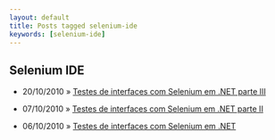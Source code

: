 ```yaml
---
layout: default
title: Posts tagged selenium-ide
keywords: [selenium-ide]
---
```

<h2 class="category">Selenium IDE</h2>
<ul class="posts">
<li>
<p>
<span class="date">20/10/2010</span> &raquo;
<a href="/blog/testes-de-interfaces-com-selenium-em-net-parte-iii">Testes de interfaces com Selenium em .NET parte III</a>
</p>
</li>
<li>
<p>
<span class="date">07/10/2010</span> &raquo;
<a href="/blog/testes-de-interfaces-com-selenium-em-net-parte-ii">Testes de interfaces com Selenium em .NET parte II</a>
</p>
</li>
<li>
<p>
<span class="date">06/10/2010</span> &raquo;
<a href="/blog/testes-de-interfaces-com-selenium-em-net">Testes de interfaces com Selenium em .NET</a>
</p>
</li>
</ul>
